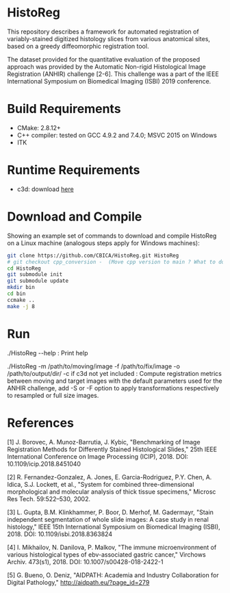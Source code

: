 # HistoReg
This repository describes a framework for automated registration of variably-stained digitized histology slices from various anatomical sites, based on a greedy diffeomorphic registration tool.

The dataset provided for the quantitative evaluation of the proposed approach was provided by the Automatic Non-rigid Histological Image Registration (ANHIR) challenge [2-6]. This challenge was a part of the IEEE International Symposium on Biomedical Imaging (ISBI) 2019 conference.
# Build Requirements 

- CMake: 2.8.12+
- C++ compiler: tested on GCC 4.9.2 and 7.4.0; MSVC 2015 on Windows
- ITK

# Runtime Requirements

- c3d: download [here](itksnap.org/pmwiki/pmwiki.php?n=Downloads.C3D)

# Download and Compile

Showing an example set of commands to download and compile HistoReg on a Linux machine (analogous steps apply for Windows machines):

```bash
git clone https://github.com/CBICA/HistoReg.git HistoReg
# git checkout cpp_conversion -  (Move cpp version to main ? What to do with bash version ?)
cd HistoReg
git submodule init 
git submodule update
mkdir bin
cd bin
ccmake ..
make -j 8
```

# Run
./HistoReg --help : Print help

./HistoReg -m /path/to/moving/image -f /path/to/fix/image -o /path/to/output/dir/ -c if c3d not yet included : Compute registration metrics between moving and target images with the default parameters used for the ANHIR challenge, add -S or -F option to apply transformations respectively to resampled or full size images. 

# References
[1] J. Borovec, A. Munoz-Barrutia, J. Kybic, "Benchmarking of Image Registration Methods for Differently Stained Histological Slides," 25th IEEE International Conference on Image Processing (ICIP), 2018. DOI: 10.1109/icip.2018.8451040

[2] R. Fernandez-Gonzalez, A. Jones, E. Garcia-Rodriguez, P.Y. Chen, A. Idica, S.J. Lockett, et al., "System for combined three-dimensional morphological and molecular analysis of thick tissue specimens," Microsc Res Tech. 59:522–530, 2002.

[3] L. Gupta, B.M. Klinkhammer, P. Boor, D. Merhof, M. Gadermayr, "Stain independent segmentation of whole slide images: A case study in renal histology," IEEE 15th International Symposium on Biomedical Imaging (ISBI), 2018. DOI: 10.1109/isbi.2018.8363824

[4] I. Mikhailov, N. Danilova, P. Malkov, "The immune microenvironment of various histological types of ebv-associated gastric cancer," Virchows Archiv. 473(s1), 2018. DOI: 10.1007/s00428-018-2422-1

[5] G. Bueno, O. Deniz, "AIDPATH: Academia and Industry Collaboration for Digital Pathology," http://aidpath.eu/?page_id=279
